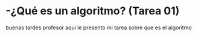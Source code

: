 # -¿Qué es un algoritmo? (Tarea 01)
buenas tardes profesor aquí le presento mi tarea sobre que es el algoritmo
